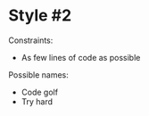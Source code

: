 Style #2
==============================

Constraints:

- As few lines of code as possible

Possible names:

- Code golf
- Try hard